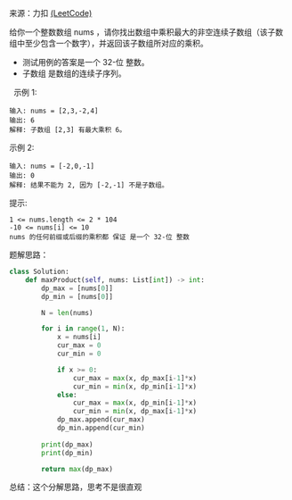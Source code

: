 来源：力扣 [(LeetCode)](https://leetcode.cn/problems/maximum-product-subarray)

给你一个整数数组 nums ，请你找出数组中乘积最大的非空连续子数组（该子数组中至少包含一个数字），并返回该子数组所对应的乘积。

* 测试用例的答案是一个 32-位 整数。
* 子数组 是数组的连续子序列。

 
示例 1:
```
输入: nums = [2,3,-2,4]
输出: 6
解释: 子数组 [2,3] 有最大乘积 6。
```

示例 2:
```
输入: nums = [-2,0,-1]
输出: 0
解释: 结果不能为 2, 因为 [-2,-1] 不是子数组。
```

提示:
```
1 <= nums.length <= 2 * 104
-10 <= nums[i] <= 10
nums 的任何前缀或后缀的乘积都 保证 是一个 32-位 整数
```

题解思路：
```python
class Solution:
    def maxProduct(self, nums: List[int]) -> int:
        dp_max = [nums[0]]
        dp_min = [nums[0]]

        N = len(nums)

        for i in range(1, N):
            x = nums[i]
            cur_max = 0
            cur_min = 0

            if x >= 0:
                cur_max = max(x, dp_max[i-1]*x)
                cur_min = min(x, dp_min[i-1]*x)
            else:
                cur_max = max(x, dp_min[i-1]*x)
                cur_min = min(x, dp_max[i-1]*x)
            dp_max.append(cur_max)
            dp_min.append(cur_min)
        
        print(dp_max)
        print(dp_min)

        return max(dp_max)
```


总结：这个分解思路，思考不是很直观


